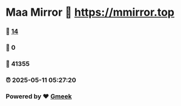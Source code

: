 # Maa Mirror :link: https://mmirror.top 
### :page_facing_up: [14](https://mmirror.top/tag.html) 
### :speech_balloon: 0 
### :hibiscus: 41355 
### :alarm_clock: 2025-05-11 05:27:20 
### Powered by :heart: [Gmeek](https://github.com/Meekdai/Gmeek)
